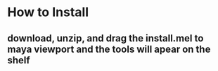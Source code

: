 # How to Install

## download, unzip, and drag the install.mel to maya viewport and the tools will apear on the shelf